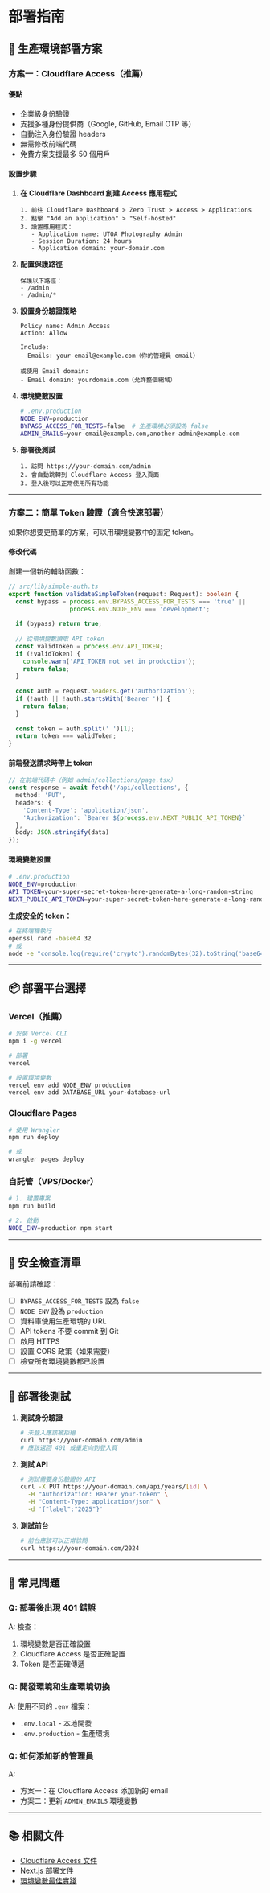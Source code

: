 # 部署指南

## 🚀 生產環境部署方案

### 方案一：Cloudflare Access（推薦）

#### 優點
- 企業級身份驗證
- 支援多種身份提供商（Google, GitHub, Email OTP 等）
- 自動注入身份驗證 headers
- 無需修改前端代碼
- 免費方案支援最多 50 個用戶

#### 設置步驟

1. **在 Cloudflare Dashboard 創建 Access 應用程式**
   ```
   1. 前往 Cloudflare Dashboard > Zero Trust > Access > Applications
   2. 點擊 "Add an application" > "Self-hosted"
   3. 設置應用程式：
      - Application name: UTOA Photography Admin
      - Session Duration: 24 hours
      - Application domain: your-domain.com
   ```

2. **配置保護路徑**
   ```
   保護以下路徑：
   - /admin
   - /admin/*
   ```

3. **設置身份驗證策略**
   ```
   Policy name: Admin Access
   Action: Allow
   
   Include:
   - Emails: your-email@example.com（你的管理員 email）
   
   或使用 Email domain:
   - Email domain: yourdomain.com（允許整個網域）
   ```

4. **環境變數設置**
   ```bash
   # .env.production
   NODE_ENV=production
   BYPASS_ACCESS_FOR_TESTS=false  # 生產環境必須設為 false
   ADMIN_EMAILS=your-email@example.com,another-admin@example.com
   ```

5. **部署後測試**
   ```
   1. 訪問 https://your-domain.com/admin
   2. 會自動跳轉到 Cloudflare Access 登入頁面
   3. 登入後可以正常使用所有功能
   ```

---

### 方案二：簡單 Token 驗證（適合快速部署）

如果你想要更簡單的方案，可以用環境變數中的固定 token。

#### 修改代碼

創建一個新的輔助函數：

```typescript
// src/lib/simple-auth.ts
export function validateSimpleToken(request: Request): boolean {
  const bypass = process.env.BYPASS_ACCESS_FOR_TESTS === 'true' || 
                 process.env.NODE_ENV === 'development';
  
  if (bypass) return true;
  
  // 從環境變數讀取 API token
  const validToken = process.env.API_TOKEN;
  if (!validToken) {
    console.warn('API_TOKEN not set in production');
    return false;
  }
  
  const auth = request.headers.get('authorization');
  if (!auth || !auth.startsWith('Bearer ')) {
    return false;
  }
  
  const token = auth.split(' ')[1];
  return token === validToken;
}
```

#### 前端發送請求時帶上 token

```typescript
// 在前端代碼中（例如 admin/collections/page.tsx）
const response = await fetch('/api/collections', {
  method: 'PUT',
  headers: {
    'Content-Type': 'application/json',
    'Authorization': `Bearer ${process.env.NEXT_PUBLIC_API_TOKEN}`
  },
  body: JSON.stringify(data)
});
```

#### 環境變數設置

```bash
# .env.production
NODE_ENV=production
API_TOKEN=your-super-secret-token-here-generate-a-long-random-string
NEXT_PUBLIC_API_TOKEN=your-super-secret-token-here-generate-a-long-random-string
```

**生成安全的 token：**
```bash
# 在終端機執行
openssl rand -base64 32
# 或
node -e "console.log(require('crypto').randomBytes(32).toString('base64'))"
```

---

## 📦 部署平台選擇

### Vercel（推薦）

```bash
# 安裝 Vercel CLI
npm i -g vercel

# 部署
vercel

# 設置環境變數
vercel env add NODE_ENV production
vercel env add DATABASE_URL your-database-url
```

### Cloudflare Pages

```bash
# 使用 Wrangler
npm run deploy

# 或
wrangler pages deploy
```

### 自託管（VPS/Docker）

```bash
# 1. 建置專案
npm run build

# 2. 啟動
NODE_ENV=production npm start
```

---

## 🔐 安全檢查清單

部署前請確認：

- [ ] `BYPASS_ACCESS_FOR_TESTS` 設為 `false`
- [ ] `NODE_ENV` 設為 `production`
- [ ] 資料庫使用生產環境的 URL
- [ ] API tokens 不要 commit 到 Git
- [ ] 啟用 HTTPS
- [ ] 設置 CORS 政策（如果需要）
- [ ] 檢查所有環境變數都已設置

---

## 🧪 部署後測試

1. **測試身份驗證**
   ```bash
   # 未登入應該被拒絕
   curl https://your-domain.com/admin
   # 應該返回 401 或重定向到登入頁
   ```

2. **測試 API**
   ```bash
   # 測試需要身份驗證的 API
   curl -X PUT https://your-domain.com/api/years/[id] \
     -H "Authorization: Bearer your-token" \
     -H "Content-Type: application/json" \
     -d '{"label":"2025"}'
   ```

3. **測試前台**
   ```bash
   # 前台應該可以正常訪問
   curl https://your-domain.com/2024
   ```

---

## 🐛 常見問題

### Q: 部署後出現 401 錯誤
A: 檢查：
1. 環境變數是否正確設置
2. Cloudflare Access 是否正確配置
3. Token 是否正確傳遞

### Q: 開發環境和生產環境切換
A: 使用不同的 `.env` 檔案：
- `.env.local` - 本地開發
- `.env.production` - 生產環境

### Q: 如何添加新的管理員
A: 
- 方案一：在 Cloudflare Access 添加新的 email
- 方案二：更新 `ADMIN_EMAILS` 環境變數

---

## 📚 相關文件

- [Cloudflare Access 文件](https://developers.cloudflare.com/cloudflare-one/applications/)
- [Next.js 部署文件](https://nextjs.org/docs/deployment)
- [環境變數最佳實踐](https://nextjs.org/docs/basic-features/environment-variables)
